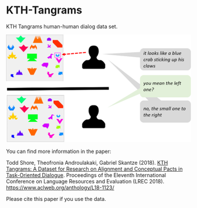 # KTH-Tangrams

KTH Tangrams human-human dialog data set.

![](kth-tangrams.png)

You can find more information in the paper:

Todd Shore, Theofronia Androulakaki, Gabriel Skantze (2018). [KTH Tangrams: A Dataset for Research on Alignment and Conceptual Pacts in Task-Oriented Dialogue](https://www.aclweb.org/anthology/L18-1123/). Proceedings of the Eleventh International Conference on Language Resources and Evaluation (LREC 2018).
https://www.aclweb.org/anthology/L18-1123/

Please cite this paper if you use the data. 
